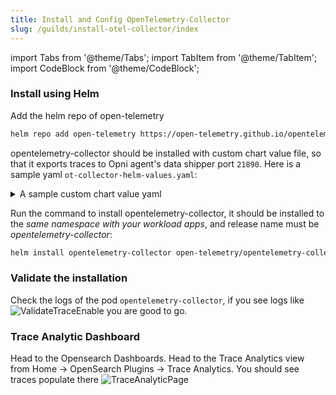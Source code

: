 ```yaml
---
title: Install and Config OpenTelemetry-Collector
slug: /guilds/install-otel-collector/index
---
```

import Tabs from '@theme/Tabs';
import TabItem from '@theme/TabItem';
import CodeBlock from '@theme/CodeBlock';

### Install using Helm

Add the helm repo of open-telemetry
```bash
helm repo add open-telemetry https://open-telemetry.github.io/opentelemetry-helm-charts
```

opentelemetry-collector should be installed with custom chart value file, so that it exports traces to Opni agent's data shipper port `21890`. Here is a sample yaml `ot-collector-helm-values.yaml`:
<details>
  <summary>
    A sample custom chart value yaml
  </summary>

```yaml
config:
    processors:
        k8sattributes:
        passthrough: false
        auth_type: "kubeConfig"
        extract:
            metadata:
            # extract the following well-known metadata fields
            - podName
            - podUID
            - deployment
            - cluster
            - namespace
            - node
            - startTime
    exporters:
        logging: {}
        otlp/data-prepper:
        endpoint: <Data-Prepper-Endpoint> # example: opni-shipper.opni-agent.svc:21890
        tls:
            insecure: true

    service:
        extensions: [health_check]
        pipelines:
        traces:
            receivers: [otlp]
            processors: [memory_limiter, batch, k8sattributes]
            exporters: [logging, otlp/data-prepper]

    # disable ports that are not required
    ports:
    jaeger-binary:
        enabled: false
    jaeger-compact:
        enabled: false
    jaeger-grpc:
        enabled: false
    jaeger-http:
        enabled: false
    zipkin:
        enabled: false

    # k8sProcessor:
    #   rbac:
    #     name: "microservices-tagger"
    #     create: true

    serviceAccount:
    create: true

    resources:
    limits:
        cpu: 500m
        memory: 2Gi
    requests:
        cpu: 200m
        memory: 400Mi

    clusterRole:
    # Specifies whether a clusterRole should be created
    create: true
    # Annotations to add to the clusterRole
    annotations: {}
    # The name of the clusterRole to use.
    # If not set and create is true, a name is generated using the fullname template
    name: "ot-collector-clusterrole"
    # A set of rules as documented here : https://kubernetes.io/docs/reference/access-authn-authz/rbac/
    rules:
    - apiGroups:
        - ''
        resources:
        - 'pods'
        - 'nodes'
        verbs:
        - 'get'
        - 'list'
        - 'watch'

    clusterRoleBinding:
        # Annotations to add to the clusterRoleBinding
        annotations: {}
        # The name of the clusterRoleBinding to use.
        # If not set and create is true, a name is generated using the fullname template
        name: "ot-collector-clusterrolebinding"

mode: deployment
```
Replace `<Data-Prepper-Endpoint>` with the endpoint of `opni-shipper` service with port `21890`.
![GetOpniShipper](/img/get_opni_shipper.png)

</details>

Run the command to install opentelemetry-collector, it should be installed to the *same namespace with your workload apps*, and release name must be *opentelemetry-collector*:
```bash
helm install opentelemetry-collector open-telemetry/opentelemetry-collector --values ot-collector-helm-values.yaml
```

### Validate the installation
Check the logs of the pod `opentelemetry-collector`, if you see logs like 
![ValidateTraceEnable](/img/validate_trace_enable.png)
you are good to go.

### Trace Analytic Dashboard

Head to the Opensearch Dashboards. Head to the Trace Analytics view from Home -> OpenSearch Plugins -> Trace Analytics. You should see traces populate there
![TraceAnalyticPage](/img/trace_analytic_page.png)